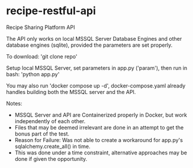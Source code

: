 # recipe-restful-api
Recipe Sharing Platform API

The API only works on local MSSQL Server Database Engines and other database engines (sqlite), provided the parameters are set properly.

To download: 'git clone repo'

Setup local MSSQL Server, set parameters in app.py ('param'), then run in bash: 'python app.py'

You may also run 'docker compose up -d', docker-compose.yaml already handles building both the MSSQL server and the API.


Notes:
* MSSQL Server and API are Containerized properly in Docker, but work independently of each other.
* Files that may be deemed irrelevant are done in an attempt to get the bonus part of the test.
* Reason for Failure: Was not able to create a workaround for app.py's sqlalchemy.create_all() in time.
* This was done under a time constraint, alternative approaches may be done if given the opportunity.

